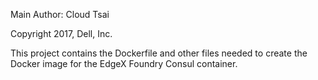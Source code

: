 Main Author:  Cloud Tsai

Copyright 2017, Dell, Inc.

This project contains the Dockerfile and other files needed to create the Docker image for the EdgeX Foundry Consul container.
